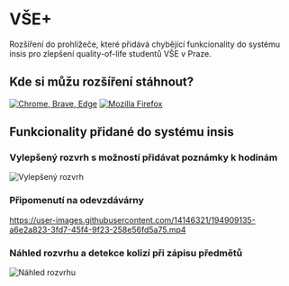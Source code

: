 # VŠE+

Rozšíření do prohlížeče, které přidává chybějící funkcionality do systému insis pro zlepšení quality-of-life studentů VŠE v Praze.

## Kde si můžu rozšíření stáhnout?

[![Chrome, Brave, Edge](https://user-images.githubusercontent.com/14146321/195112493-90f2cbe5-6e2e-47e6-a447-bfb5c1751f4c.gif)](https://chrome.google.com/webstore/detail/v%C5%A1e%2B/hbngcjlobkadngdbbaknlgmholembfbj)
[![Mozilla Firefox](https://user-images.githubusercontent.com/14146321/195112674-71c789ab-d4e2-42f3-bd33-4746d88f1ce2.png)](https://addons.mozilla.org/en-US/firefox/addon/v%C5%A1e/)

## Funkcionality přidané do systému insis 

### Vylepšený rozvrh s možností přidávat poznámky k hodinám

![Vylepšený rozvrh](https://user-images.githubusercontent.com/14146321/196418660-e2ff965c-d957-4f74-8957-4fa320a782da.png)

### Připomenutí na odevzdávárny

https://user-images.githubusercontent.com/14146321/194909135-a6e2a823-3fd7-45f4-9f23-258e56fd5a75.mp4

### Náhled rozvrhu a detekce kolizí při zápisu předmětů

![Náhled rozvrhu](https://user-images.githubusercontent.com/14146321/186440520-f1e7431a-7409-4abb-8842-f05c631b3171.png)
